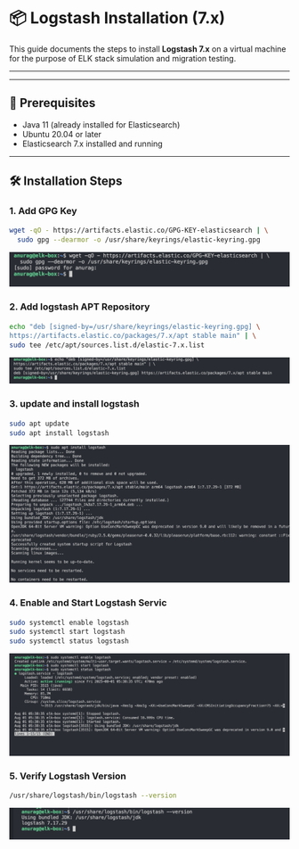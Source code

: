 # 📦 Logstash Installation (7.x)

This guide documents the steps to install **Logstash 7.x** on a virtual machine for the purpose of ELK stack simulation and migration testing.

---


---

## 🔧 Prerequisites

- Java 11 (already installed for Elasticsearch)
- Ubuntu 20.04 or later
- Elasticsearch 7.x installed and running

---

## 🛠️ Installation Steps

###  1. Add GPG Key

```bash
wget -qO - https://artifacts.elastic.co/GPG-KEY-elasticsearch | \
  sudo gpg --dearmor -o /usr/share/keyrings/elastic-keyring.gpg
```
![GPG Key](screenshot/gpg_key_added.png)

### 2. Add logstash APT Repository

```bash
echo "deb [signed-by=/usr/share/keyrings/elastic-keyring.gpg] \
https://artifacts.elastic.co/packages/7.x/apt stable main" | \
sudo tee /etc/apt/sources.list.d/elastic-7.x.list
```
![logstash apt repository](screenshot/repo_added.png)

### 3. update and install logstash
```bash
sudo apt update
sudo apt install logstash
```
![install logstash](screenshot/logstash_install_success.png)

### 4. Enable and Start Logstash Servic
```bash
sudo systemctl enable logstash
sudo systemctl start logstash
sudo systemctl status logstash
```
![logstash service status](screenshot/logstash_service_status.png)

### 5. Verify Logstash Version
```bash
/usr/share/logstash/bin/logstash --version
```

![logstash version](screenshot/logstash_version_check.png)


